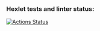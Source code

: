 ### Hexlet tests and linter status:
[![Actions Status](https://github.com/MaximRoganov/qa-engineer-project-84/workflows/hexlet-check/badge.svg)](https://github.com/MaximRoganov/qa-engineer-project-84/actions)
